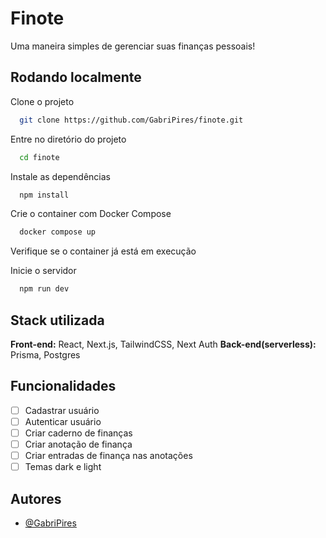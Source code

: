 # Finote

Uma maneira simples de gerenciar suas finanças pessoais!

## Rodando localmente

Clone o projeto

```bash
  git clone https://github.com/GabriPires/finote.git
```

Entre no diretório do projeto

```bash
  cd finote
```

Instale as dependências

```bash
  npm install
```

Crie o container com Docker Compose

```bash
  docker compose up
```

Verifique se o container já está em execução

Inicie o servidor

```bash
  npm run dev
```

## Stack utilizada

**Front-end:** React, Next.js, TailwindCSS, Next Auth
**Back-end(serverless):** Prisma, Postgres

## Funcionalidades

- [ ] Cadastrar usuário
- [ ] Autenticar usuário
- [ ] Criar caderno de finanças
- [ ] Criar anotação de finança
- [ ] Criar entradas de finança nas anotações
- [ ] Temas dark e light

## Autores

- [@GabriPires](https://www.github.com/GabriPires)
